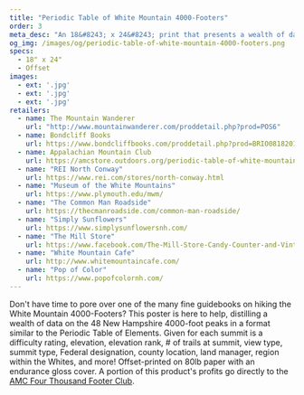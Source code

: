 ```yaml
---
title: "Periodic Table of White Mountain 4000-Footers"
order: 3
meta_desc: "An 18&#8243; x 24&#8243; print that presents a wealth of data on the 48 New Hampshire 4000-foot peaks in a format similar to the Periodic Table of Elements."
og_img: /images/og/periodic-table-of-white-mountain-4000-footers.png
specs:
  - 18" x 24"
  - Offset
images:
  - ext: '.jpg'
  - ext: '.jpg'
  - ext: '.jpg'
retailers:
  - name: The Mountain Wanderer
    url: "http://www.mountainwanderer.com/proddetail.php?prod=POS6"
  - name: Bondcliff Books
    url: https://www.bondcliffbooks.com/proddetail.php?prod=BRIO08182015-02
  - name: Appalachian Mountain Club
    url: https://amcstore.outdoors.org/periodic-table-of-white-mountain-4000-footers-poster
  - name: "REI North Conway"
    url: https://www.rei.com/stores/north-conway.html
  - name: "Museum of the White Mountains"
    url: https://www.plymouth.edu/mwm/
  - name: "The Common Man Roadside"
    url: https://thecmanroadside.com/common-man-roadside/
  - name: "Simply Sunflowers"
    url: https://www.simplysunflowersnh.com/
  - name: "The Mill Store"
    url: https://www.facebook.com/The-Mill-Store-Candy-Counter-and-Vintage-Goods-473831913370734/
  - name: "White Mountain Cafe"
    url: http://www.whitemountaincafe.com/
  - name: "Pop of Color"
    url: https://www.popofcolornh.com/
---
```


Don't have time to pore over one of the many fine guidebooks on hiking the White Mountain 4000-Footers? This poster is here to help, distilling a wealth of data on the 48 New Hampshire 4000-foot peaks in a format similar to the Periodic Table of Elements. Given for each summit is a difficulty rating, elevation, elevation rank, # of trails at summit, view type, summit type, Federal designation, county location, land manager, region within the Whites, and more! Offset-printed on 80lb paper with an endurance gloss cover. A portion of this product's profits go directly to the [AMC Four Thousand Footer Club](http://www.amc4000footer.org/).
